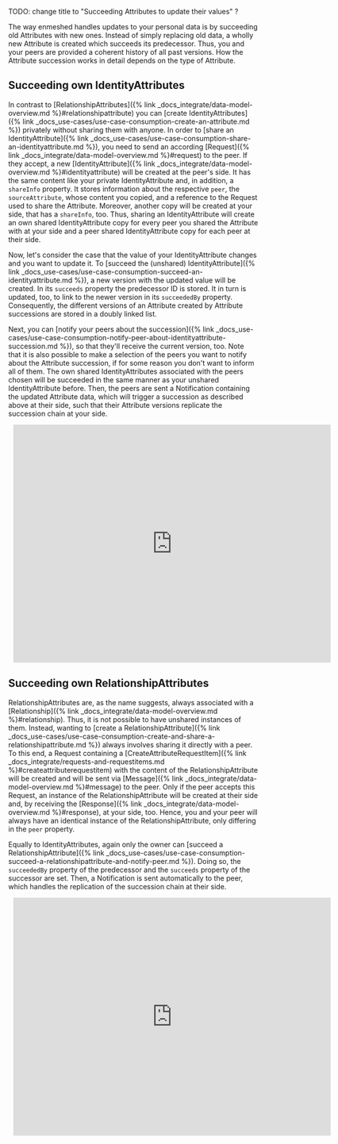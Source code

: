 TODO: change title to "Succeeding Attributes to update their values" ?

The way enmeshed handles updates to your personal data is by succeeding old Attributes with new ones.
Instead of simply replacing old data, a wholly new Attribute is created which succeeds its predecessor.
Thus, you and your peers are provided a coherent history of all past versions.
How the Attribute succession works in detail depends on the type of Attribute.

## Succeeding own IdentityAttributes

In contrast to [RelationshipAttributes]({% link _docs_integrate/data-model-overview.md %}#relationshipattribute) you can [create IdentityAttributes]({% link _docs_use-cases/use-case-consumption-create-an-attribute.md %}) privately without sharing them with anyone.
In order to [share an IdentityAttribute]({% link _docs_use-cases/use-case-consumption-share-an-identityattribute.md %}), you need to send an according [Request]({% link _docs_integrate/data-model-overview.md %}#request) to the peer.
If they accept, a new [IdentityAttribute]({% link _docs_integrate/data-model-overview.md %}#identityattribute) will be created at the peer's side.
It has the same content like your private IdentityAttribute and, in addition, a `shareInfo` property.
It stores information about the respective `peer`, the `sourceAttribute`, whose content you copied, and a reference to the Request used to share the Attribute.
Moreover, another copy will be created at your side, that has a `shareInfo`, too.
Thus, sharing an IdentityAttribute will create an own shared IdentityAttribute copy for every peer you shared the Attribute with at your side and a peer shared IdentityAttribute copy for each peer at their side.

Now, let's consider the case that the value of your IdentityAttribute changes and you want to update it.
To [succeed the (unshared) IdentityAttribute]({% link _docs_use-cases/use-case-consumption-succeed-an-identityattribute.md %}), a new version with the updated value will be created.
In its `succeeds` property the predecessor ID is stored.
It in turn is updated, too, to link to the newer version in its `succeededBy` property.
Consequently, the different versions of an Attribute created by Attribute successions are stored in a doubly linked list.

Next, you can [notify your peers about the succession]({% link _docs_use-cases/use-case-consumption-notify-peer-about-identityattribute-succession.md %}), so that they'll receive the current version, too.
Note that it is also possible to make a selection of the peers you want to notify about the Attribute succession, if for some reason you don't want to inform all of them.
The own shared IdentityAttributes associated with the peers chosen will be succeeded in the same manner as your unshared IdentityAttribute before.
Then, the peers are sent a Notification containing the updated Attribute data, which will trigger a succession as described above at their side, such that their Attribute versions replicate the succession chain at your side.

<div style="width: 640px; height: 480px; margin: 10px; position: relative;"><iframe allowfullscreen frameborder="0" style="width:640px; height:480px" src="https://lucid.app/documents/embedded/aef8ef85-ca90-47ae-959b-5bab7af7f43a" id="8.LThfly522r"></iframe></div>

## Succeeding own RelationshipAttributes

RelationshipAttributes are, as the name suggests, always associated with a [Relationship]({% link _docs_integrate/data-model-overview.md %}#relationship).
Thus, it is not possible to have unshared instances of them.
Instead, wanting to [create a RelationshipAttribute]({% link _docs_use-cases/use-case-consumption-create-and-share-a-relationshipattribute.md %}) always involves sharing it directly with a peer.
To this end, a Request containing a [CreateAttributeRequestItem]({% link _docs_integrate/requests-and-requestitems.md %}#createattributerequestitem) with the content of the RelationshipAttribute will be created and will be sent via [Message]({% link _docs_integrate/data-model-overview.md %}#message) to the peer.
Only if the peer accepts this Request, an instance of the RelationshipAttribute will be created at their side and, by receiving the [Response]({% link _docs_integrate/data-model-overview.md %}#response), at your side, too.
Hence, you and your peer will always have an identical instance of the RelationshipAttribute, only differing in the `peer` property.

Equally to IdentityAttributes, again only the owner can [succeed a RelationshipAttribute]({% link _docs_use-cases/use-case-consumption-succeed-a-relationshipattribute-and-notify-peer.md %}).
Doing so, the `succeededBy` property of the predecessor and the `succeeds` property of the successor are set.
Then, a Notification is sent automatically to the peer, which handles the replication of the succession chain at their side.

<div style="width: 640px; height: 480px; margin: 10px; position: relative;"><iframe allowfullscreen frameborder="0" style="width:640px; height:480px" src="https://lucid.app/documents/embedded/142055ea-46a5-4ed0-a1a4-b21dbb7eca55" id="ChNTy.TDzwDE"></iframe></div>
